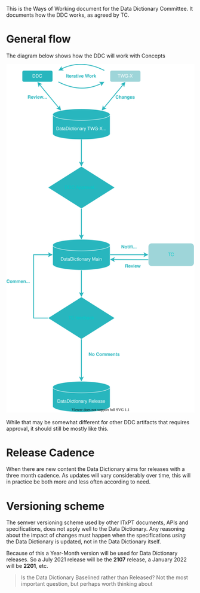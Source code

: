 This is the Ways of Working document for the Data Dictionary Committee. It documents how the DDC works, as agreed by TC. 

# General flow

The diagram below shows how the DDC will work with Concepts

![approval process](DDC-process.drawio.svg)

While that may be somewhat different for other DDC artifacts that requires approval, it should still be mostly like this. 

# Release Cadence

When there are new content the Data Dictionary aims for releases with a three month cadence. As updates will vary considerably over time, this will in practice be both more and less often according to need. 

# Versioning scheme 

The semver versioning scheme used by other ITxPT documents, APIs and specifications, does not apply well to the Data Dictionary. Any reasoning about the impact of changes must happen when the specifications _using_ the Data Dictionary is updated, not in the Data Dictionary itself. 

Because of this a Year-Month version will be used for Data Dictionary releases. So a July 2021 release will be the **2107** release, a January 2022 will be **2201**, etc.

> Is the Data Dictionary Baselined rather than Released? Not the most important question, but perhaps worth thinking about